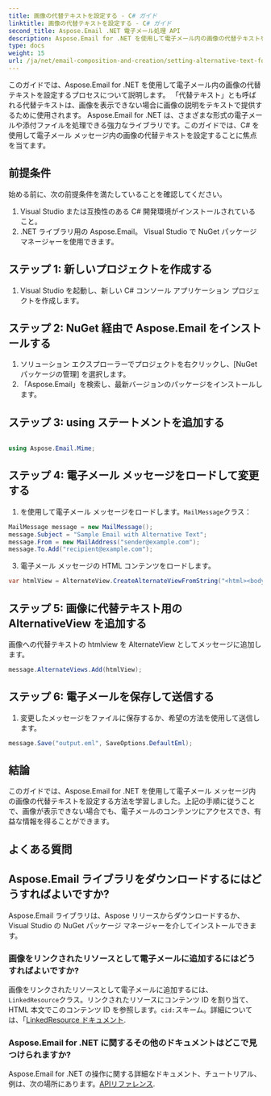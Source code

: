 ```yaml
---
title: 画像の代替テキストを設定する - C# ガイド
linktitle: 画像の代替テキストを設定する - C# ガイド
second_title: Aspose.Email .NET 電子メール処理 API
description: Aspose.Email for .NET を使用して電子メール内の画像の代替テキストを設定する方法を学びます。明確な代替テキストでアクセシビリティを確保します。ドキュメントとコードが含まれています。
type: docs
weight: 15
url: /ja/net/email-composition-and-creation/setting-alternative-text-for-images-csharp-guide/
---
```


このガイドでは、Aspose.Email for .NET を使用して電子メール内の画像の代替テキストを設定するプロセスについて説明します。 「代替テキスト」とも呼ばれる代替テキストは、画像を表示できない場合に画像の説明をテキストで提供するために使用されます。 Aspose.Email for .NET は、さまざまな形式の電子メールや添付ファイルを処理できる強力なライブラリです。このガイドでは、C# を使用して電子メール メッセージ内の画像の代替テキストを設定することに焦点を当てます。

## 前提条件

始める前に、次の前提条件を満たしていることを確認してください。

1. Visual Studio または互換性のある C# 開発環境がインストールされていること。
2. .NET ライブラリ用の Aspose.Email。 Visual Studio で NuGet パッケージ マネージャーを使用できます。

## ステップ 1: 新しいプロジェクトを作成する

1. Visual Studio を起動し、新しい C# コンソール アプリケーション プロジェクトを作成します。

## ステップ 2: NuGet 経由で Aspose.Email をインストールする

1. ソリューション エクスプローラーでプロジェクトを右クリックし、[NuGet パッケージの管理] を選択します。
2. 「Aspose.Email」を検索し、最新バージョンのパッケージをインストールします。

## ステップ 3: using ステートメントを追加する

```csharp

using Aspose.Email.Mime;
```

## ステップ 4: 電子メール メッセージをロードして変更する

1. を使用して電子メール メッセージをロードします。`MailMessage`クラス：

```csharp
MailMessage message = new MailMessage();
message.Subject = "Sample Email with Alternative Text";
message.From = new MailAddress("sender@example.com");
message.To.Add("recipient@example.com");
```

3. 電子メール メッセージの HTML コンテンツをロードします。

```csharp
var htmlView = AlternateView.CreateAlternateViewFromString("<html><body><img src='cid:logo.jpg' alt='Company Logo'></body></html>", null, "text/html");
```

## ステップ 5: 画像に代替テキスト用の AlternativeView を追加する

画像への代替テキストの htmlview を AlternateView としてメッセージに追加します。 
```csharp
message.AlternateViews.Add(htmlView);
```

## ステップ 6: 電子メールを保存して送信する

1. 変更したメッセージをファイルに保存するか、希望の方法を使用して送信します。

```csharp
message.Save("output.eml", SaveOptions.DefaultEml);
```

## 結論

このガイドでは、Aspose.Email for .NET を使用して電子メール メッセージ内の画像の代替テキストを設定する方法を学習しました。上記の手順に従うことで、画像が表示できない場合でも、電子メールのコンテンツにアクセスでき、有益な情報を得ることができます。

## よくある質問

## Aspose.Email ライブラリをダウンロードするにはどうすればよいですか?

Aspose.Email ライブラリは、Aspose リリースからダウンロードするか、Visual Studio の NuGet パッケージ マネージャーを介してインストールできます。

### 画像をリンクされたリソースとして電子メールに追加するにはどうすればよいですか?

画像をリンクされたリソースとして電子メールに追加するには、`LinkedResource`クラス。リンクされたリソースにコンテンツ ID を割り当て、HTML 本文でこのコンテンツ ID を参照します。`cid:`スキーム。詳細については、「[LinkedResource ドキュメント](https://reference.aspose.com/email/net/aspose.email/linkedresource/).
### Aspose.Email for .NET に関するその他のドキュメントはどこで見つけられますか?

 Aspose.Email for .NET の操作に関する詳細なドキュメント、チュートリアル、例は、次の場所にあります。[APIリファレンス](https://reference.aspose.com/email/net/).